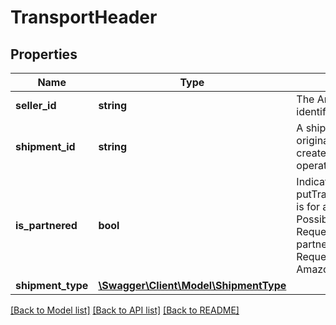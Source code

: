 # TransportHeader

## Properties
Name | Type | Description | Notes
------------ | ------------- | ------------- | -------------
**seller_id** | **string** | The Amazon seller identifier. | 
**shipment_id** | **string** | A shipment identifier originally returned by the createInboundShipmentPlan operation. | 
**is_partnered** | **bool** | Indicates whether a putTransportDetails request is for a partnered carrier.  Possible values:  * true – Request is for an Amazon-partnered carrier.  * false – Request is for a non-Amazon-partnered carrier. | 
**shipment_type** | [**\Swagger\Client\Model\ShipmentType**](ShipmentType.md) |  | 

[[Back to Model list]](../README.md#documentation-for-models) [[Back to API list]](../README.md#documentation-for-api-endpoints) [[Back to README]](../README.md)


